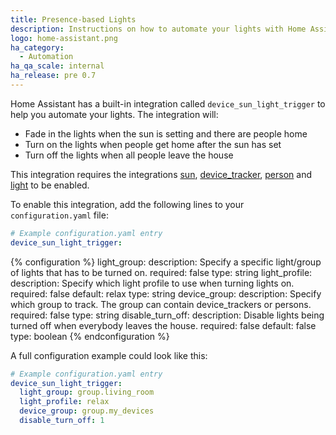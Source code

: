 ```yaml
---
title: Presence-based Lights
description: Instructions on how to automate your lights with Home Assistant.
logo: home-assistant.png
ha_category:
  - Automation
ha_qa_scale: internal
ha_release: pre 0.7
---
```


Home Assistant has a built-in integration called `device_sun_light_trigger` to help you automate your lights. The integration will:

 * Fade in the lights when the sun is setting and there are people home
 * Turn on the lights when people get home after the sun has set
 * Turn off the lights when all people leave the house

This integration requires the integrations [sun](/integrations/sun/), [device_tracker](/integrations/device_tracker/), [person](/integrations/person/) and [light](/integrations/light/) to be enabled.

To enable this integration, add the following lines to your `configuration.yaml` file:

```yaml
# Example configuration.yaml entry
device_sun_light_trigger:
```

{% configuration %}
light_group:
  description: Specify a specific light/group of lights that has to be turned on.
  required: false
  type: string
light_profile:
  description: Specify which light profile to use when turning lights on.
  required: false
  default: relax
  type: string
device_group:
  description: Specify which group to track. The group can contain device_trackers or persons.
  required: false
  type: string
disable_turn_off:
  description: Disable lights being turned off when everybody leaves the house.
  required: false
  default: false
  type: boolean
{% endconfiguration %}

A full configuration example could look like this:

```yaml
# Example configuration.yaml entry
device_sun_light_trigger:
  light_group: group.living_room
  light_profile: relax
  device_group: group.my_devices
  disable_turn_off: 1
```
